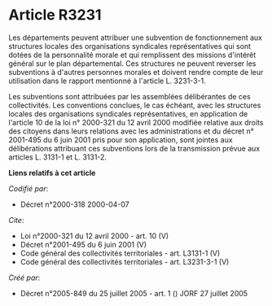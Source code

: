 # Article R3231

Les départements peuvent attribuer une subvention de fonctionnement aux structures locales des organisations syndicales
représentatives qui sont dotées de la personnalité morale et qui remplissent des missions d'intérêt général sur le plan
départemental. Ces structures ne peuvent reverser les subventions à d'autres personnes morales et doivent rendre compte de
leur utilisation dans le rapport mentionné à l'article L. 3231-3-1. 

Les subventions sont attribuées par les assemblées délibérantes de ces collectivités. Les conventions conclues, le cas
échéant, avec les structures locales des organisations syndicales représentatives, en application de l'article 10 de la loi
n° 2000-321 du 12 avril 2000 modifiée relative aux droits des citoyens dans leurs relations avec les administrations et du
décret n° 2001-495 du 6 juin 2001 pris pour son application, sont jointes aux délibérations attribuant ces subventions lors
de la transmission prévue aux articles L. 3131-1 et L. 3131-2.

**Liens relatifs à cet article**

_Codifié par_:

  - Décret n°2000-318 2000-04-07

_Cite_:

  - Loi n°2000-321 du 12 avril 2000 - art. 10 (V)
  - Décret n°2001-495 du 6 juin 2001 (V)
  - Code général des collectivités territoriales - art. L3131-1 (V)
  - Code général des collectivités territoriales - art. L3231-3-1 (V)

_Créé par_:

  - Décret n°2005-849 du 25 juillet 2005 - art. 1 () JORF 27 juillet 2005
